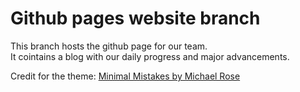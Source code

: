 # Github pages website branch

This branch hosts the github page for our team.  
It cointains a blog with our daily progress and major advancements. 

Credit for the theme: [Minimal Mistakes by Michael Rose](https://github.com/mmistakes/minimal-mistakes)
